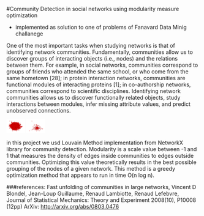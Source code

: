 #Community Detection in social networks using modularity measure optimization
 - implemented as solution to one of problems of Fanavard Data Minig challanege 
 
One of the most important tasks when studying networks is that of identifying network communities. Fundamentally, communities allow us to discover groups of interacting objects (i.e., nodes) and the relations between them. For example,
in social networks, communities correspond to groups of friends who attended the same school, or who come from the same hometown [28]; in protein interaction networks, communities are functional modules of interacting proteins [1];
in co-authorship networks, communities correspond to scientific disciplines. Identifying network communities allows us to discover functionally related objects,
study interactions between modules, infer missing attribute values, and predict unobserved connections.

<img src="graphs/First_Graph.png" width="48">
<img src="graphs/Induced_Graph5.png" width="48">

in this project we usd Louvain Method implementation from NetworkX library for community detection. Modularity is a scale value between -1 and 1 that measures the density of edges inside communities to edges outside communities. Optimizing this value theoretically results in the best possible grouping of the nodes of a given network.
This method is a greedy optimization method that appears to run in time O(n log n).

###references:
Fast unfolding of communities in large networks, Vincent D Blondel, Jean-Loup Guillaume, Renaud Lambiotte, Renaud Lefebvre, Journal of Statistical Mechanics: Theory and Experiment 2008(10), P10008 (12pp)
ArXiv: http://arxiv.org/abs/0803.0476
